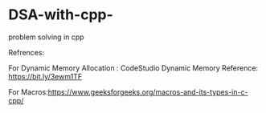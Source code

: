 # DSA-with-cpp-
problem solving in cpp 

Refrences:

For Dynamic Memory Allocation :
CodeStudio Dynamic Memory Reference: https://bit.ly/3ewm1TF

For Macros:https://www.geeksforgeeks.org/macros-and-its-types-in-c-cpp/
